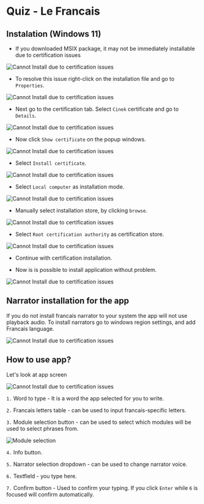 # Quiz - Le Francais

## Instalation (Windows 11)

* If you downloaded MSIX package, it may not be immediately installable due to certification issues

![Cannot Install due to certification issues](.\Images\1.png)

* To resolve this issue right-click on the installation file and go to `Properties`.

![Cannot Install due to certification issues](.\Images\2.png)

* Next go to the certification tab. Select `Cinek` certificate and go to `Details`.

![Cannot Install due to certification issues](.\Images\3.png)

* Now click `Show certificate` on the popup windows.

![Cannot Install due to certification issues](.\Images\4.png)

* Select `Install certificate`.

![Cannot Install due to certification issues](.\Images\5.png)

* Select `Local computer` as installation mode.

![Cannot Install due to certification issues](.\Images\6.png)

* Manually select installation store, by clicking `browse`.

![Cannot Install due to certification issues](.\Images\7.png)

* Select `Root certification authority` as certification store.

![Cannot Install due to certification issues](.\Images\8.png)

* Continue with certification installation.

* Now is is possible to install application without problem.

![Cannot Install due to certification issues](.\Images\9.png)

## Narrator installation for the app

If you do not install francais narrator to your system the app will not use playback audio. To install narrators go to windows region settings, and add Francais language.

![Cannot Install due to certification issues](.\Images\13.png)

## How to use app?

Let's look at app screen

![Cannot Install due to certification issues](.\Images\10.png)

`1.` Word to type - It is a word the app selected for you to write.

`2.` Francais letters table - can be used to input francais-specific letters.

`3.` Module selection button - can be used to select which modules will be used to select phrases from.

![Module selection](.\Images\14.png)

`4.` Info button.

`5.` Narrator selection dropdown - can be used to change narrator voice.

`6.` Textfield - you type here.

`7.` Confirm button - Used to confirm your typing. If you click `Enter` while `6` is focused will confirm automatically.


